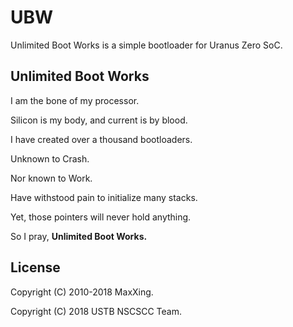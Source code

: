 # UBW

Unlimited Boot Works is a simple bootloader for Uranus Zero SoC.

## Unlimited Boot Works

I am the bone of my processor.

Silicon is my body, and current is by blood.

I have created over a thousand bootloaders.

Unknown to Crash.

Nor known to Work.

Have withstood pain to initialize many stacks.

Yet, those pointers will never hold anything.

So I pray, **Unlimited Boot Works.**

## License

Copyright (C) 2010-2018 MaxXing.

Copyright (C) 2018 USTB NSCSCC Team.
